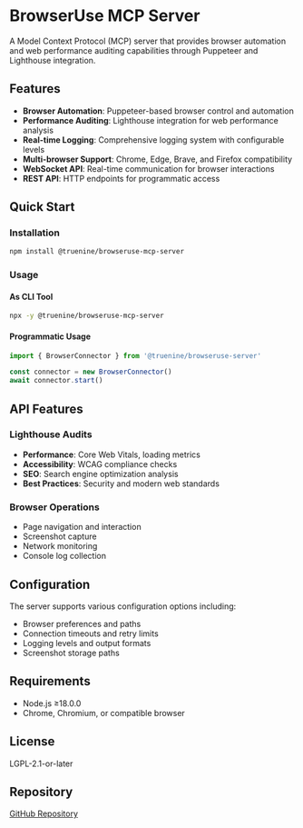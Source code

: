 # BrowserUse MCP Server

A Model Context Protocol (MCP) server that provides browser automation and web performance auditing capabilities through Puppeteer and Lighthouse integration.

## Features

- **Browser Automation**: Puppeteer-based browser control and automation
- **Performance Auditing**: Lighthouse integration for web performance analysis
- **Real-time Logging**: Comprehensive logging system with configurable levels
- **Multi-browser Support**: Chrome, Edge, Brave, and Firefox compatibility
- **WebSocket API**: Real-time communication for browser interactions
- **REST API**: HTTP endpoints for programmatic access

## Quick Start

### Installation

```bash
npm install @truenine/browseruse-mcp-server
```

### Usage

#### As CLI Tool
```bash
npx -y @truenine/browseruse-mcp-server
```

#### Programmatic Usage
```javascript
import { BrowserConnector } from '@truenine/browseruse-server'

const connector = new BrowserConnector()
await connector.start()
```

## API Features

### Lighthouse Audits
- **Performance**: Core Web Vitals, loading metrics
- **Accessibility**: WCAG compliance checks
- **SEO**: Search engine optimization analysis
- **Best Practices**: Security and modern web standards

### Browser Operations
- Page navigation and interaction
- Screenshot capture
- Network monitoring
- Console log collection

## Configuration

The server supports various configuration options including:
- Browser preferences and paths
- Connection timeouts and retry limits
- Logging levels and output formats
- Screenshot storage paths

## Requirements

- Node.js ≥18.0.0
- Chrome, Chromium, or compatible browser

## License

LGPL-2.1-or-later

## Repository

[GitHub Repository](https://github.com/TrueNine/compose-client)
